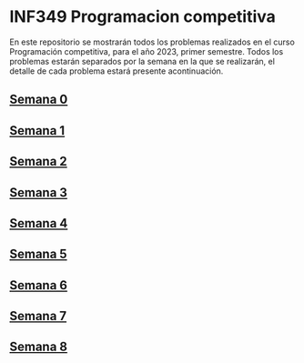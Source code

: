 # INF349 Programacion competitiva

En este repositorio se mostrarán todos los problemas realizados en el curso Programación competitiva, para el año 2023, primer semestre.
Todos los problemas estarán separados por la semana en la que se realizarán, el detalle de cada problema estará presente acontinuación.

## [Semana 0](https://github.com/Konnits/INF349-Programacion-competitiva/tree/master/W0#readme)

## [Semana 1](https://github.com/Konnits/INF349-Programacion-competitiva/tree/master/W1#readme)

## [Semana 2](https://github.com/Konnits/INF349-Programacion-competitiva/tree/master/W2#readme)

## [Semana 3](https://github.com/Konnits/INF349-Programacion-competitiva/tree/master/W3#readme)

## [Semana 4](https://github.com/Konnits/INF349-Programacion-competitiva/tree/master/W4#readme)

## [Semana 5](https://github.com/Konnits/INF349-Programacion-competitiva/tree/master/W5#readme)

## [Semana 6](https://github.com/Konnits/INF349-Programacion-competitiva/tree/master/W6#readme)

## [Semana 7](https://github.com/Konnits/INF349-Programacion-competitiva/tree/master/W7#readme)

## [Semana 8](https://github.com/Konnits/INF349-Programacion-competitiva/tree/master/W8#readme)